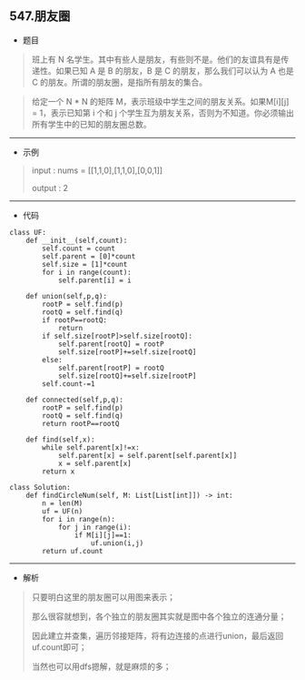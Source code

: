 547.朋友圈
----------
- 题目
> 班上有 N 名学生。其中有些人是朋友，有些则不是。他们的友谊具有是传递性。如果已知 A 是 B 的朋友，B 是 C 的朋友，那么我们可以认为 A 也是 C 的朋友。所谓的朋友圈，是指所有朋友的集合。

>给定一个 N * N 的矩阵 M，表示班级中学生之间的朋友关系。如果M[i][j] = 1，表示已知第 i 个和 j 个学生互为朋友关系，否则为不知道。你必须输出所有学生中的已知的朋友圈总数。

>
----------
- 示例
> input : nums = [[1,1,0],[1,1,0],[0,0,1]]
>
> output : 2
>
----------
 - 代码
> 
> 
    class UF:
        def __init__(self,count):
            self.count = count
            self.parent = [0]*count
            self.size = [1]*count
            for i in range(count):
                self.parent[i] = i
    
        def union(self,p,q):
            rootP = self.find(p)
            rootQ = self.find(q)
            if rootP==rootQ:
                return
            if self.size[rootP]>self.size[rootQ]:
                self.parent[rootQ] = rootP
                self.size[rootP]+=self.size[rootQ]
            else:
                self.parent[rootP] = rootQ
                self.size[rootQ]+=self.size[rootP]
            self.count-=1
    
        def connected(self,p,q):
            rootP = self.find(p)
            rootQ = self.find(q)
            return rootP==rootQ
    
        def find(self,x):
            while self.parent[x]!=x:
                self.parent[x] = self.parent[self.parent[x]]
                x = self.parent[x]
            return x
    
    class Solution:
        def findCircleNum(self, M: List[List[int]]) -> int:
            n = len(M)
            uf = UF(n)
            for i in range(n):
                for j in range(i):
                    if M[i][j]==1:
                        uf.union(i,j)
            return uf.count
----------
 - 解析
> 只要明白这里的朋友圈可以用图来表示；
>
> 那么很容就想到，各个独立的朋友圈其实就是图中各个独立的连通分量；
>
> 因此建立并查集，遍历邻接矩阵，将有边连接的点进行union，最后返回uf.count即可；
>
> 当然也可以用dfs摁解，就是麻烦的多；